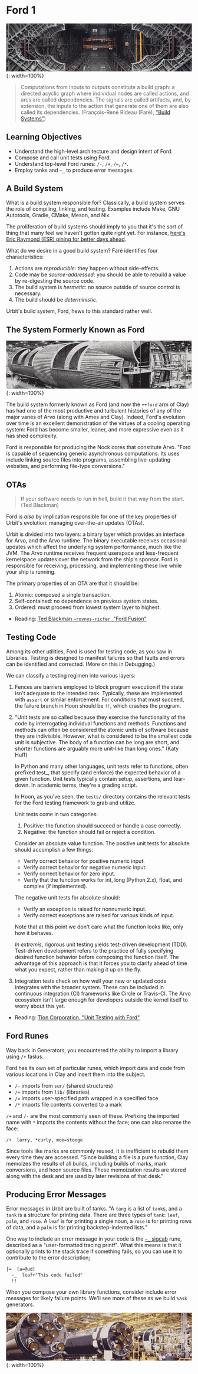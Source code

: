 #   Ford 1

![](../img/11-header-nasa-1.png){: width=100%}

>Computations from inputs to outputs constitute a build graph: a directed acyclic graph where individual nodes are called actions, and arcs are called dependencies. The signals are called artifacts, and, by extension, the inputs to the action that generate one of them are also called its dependencies. (François-René Rideau (Faré), ["Build Systems"](https://ngnghm.github.io/blog/2016/04/26/chapter-9-build-systems/))

##  Learning Objectives

- Understand the high-level architecture and design intent of Ford.
- Compose and call unit tests using Ford.
- Understand top-level Ford runes:  `/-`, `/+`, `/=`, `/*`.
- Employ tanks and `~_` to produce error messages.


##  A Build System

What is a build system responsible for?  Classically, a build system serves the role of compiling, linking, and testing.  Examples include Make, GNU Autotools, Gradle, CMake, Meson, and Nix.

The proliferation of build systems should imply to you that it's the sort of thing that many feel we haven't gotten quite right yet.  For instance, [here's Eric Raymond (ESR) pining for better days ahead](http://esr.ibiblio.org/?p=8581).

What do we desire in a good build system? Faré identifies four characteristics:

1. Actions are _reproducible_: they happen without side-effects.
2. Code may be _source-addressed_: you should be able to rebuild a value by re-digesting the source code.
3. The build system is _hermetic_: no source outside of source control is necessary.
4. The build should be _deterministic_.

Urbit's build system, Ford, hews to this standard rather well.


##  The System Formerly Known as Ford

![](../img/11-header-nasa-2.png){: width=100%}

The build system formerly known as Ford (and now the `++ford` arm of Clay) has had one of the most productive and turbulent histories of any of the major vanes of Arvo (along with Ames and Clay).  Indeed, Ford's evolution over time is an excellent demonstration of the virtues of a cooling operating system:  Ford has become smaller, leaner, and more expressive even as it has shed complexity.

Ford is responsible for producing the Nock cores that constitute Arvo.  "Ford is capable of sequencing generic asynchronous computations. Its uses include linking source files into programs, assembling live-updating websites, and performing file-type conversions."


##  OTAs

> If your software needs to run in hell, build it that way from the start.  (Ted Blackman)

Ford is _also_ by implication responsible for one of the key properties of Urbit's evolution:  managing over-the-air updates (OTAs).

Urbit is divided into two layers:  a binary layer which provides an interface for Arvo, and the Arvo runtime.  The binary executable receives occasional updates which affect the underlying system performance, much like the JVM.  The Arvo runtime receives frequent userspace and less-frequent kernelspace updates over the network from the ship's sponsor.  Ford is responsible for receiving, processing, and implementing these live while your ship is running.

The primary properties of an OTA are that it should be:

1.  Atomic:  composed a single transaction.
2.  Self-contained:  no dependence on previous system states.
3.  Ordered:  must proceed from lowest system layer to highest.

- Reading:  [Ted Blackman `~rovnys-ricfer`, "Ford Fusion"](https://urbit.org/blog/ford-fusion/)


##  Testing Code

Among its other utilities, Ford is used for testing code, as you saw in Libraries.  Testing is designed to manifest failures so that faults and errors can be identified and corrected.  (More on this in Debugging.)

We can classify a testing regimen into various layers:

1.  Fences are barriers employed to block program execution if the state isn't adequate to the intended task.  Typically, these are implemented with `assert` or similar enforcement.  For conditions that must succeed, the failure branch in Hoon should be `!!`, which crashes the program.

2.  "Unit tests are so called because they exercise the functionality of the code by interrogating individual functions and methods. Functions and methods can often be considered the atomic units of software because they are indivisible. However, what is considered to be the smallest code unit is subjective. The body of a function can be long are short, and shorter functions are arguably more unit-like than long ones."  (Katy Huff)

    In Python and many other languages, unit tests refer to functions, often prefixed test_, that specify (and enforce) the expected behavior of a given function. Unit tests typically contain setup, assertions, and tear-down. In academic terms, they're a grading script.

    In Hoon, as you've seen, the `tests/` directory contains the relevant tests for the Ford testing framework to grab and utilize.

    Unit tests come in two categories:

    1.  Positive: the function should succeed or handle a case correctly.
    2.  Negative: the function should fail or reject a condition.

    Consider an absolute value function. The positive unit tests for absolute should accomplish a few things:

    - Verify correct behavior for positive numeric input.
    - Verify correct behavior for negative numeric input.
    - Verify correct behavior for zero input.
    - Verify that the function works for int, long (Python 2.x), float, and complex (if implemented).

    The negative unit tests for absolute should:

    - Verify an exception is raised for nonnumeric input.
    - Verify correct exceptions are raised for various kinds of input.

    Note that at this point we don't care what the function looks like, only how it behaves.

    _In extremis_, rigorous unit testing yields test-driven development (TDD).  Test-driven development refers to the practice of fully specifying desired function behavior before composing the function itself. The advantage of this approach is that it forces you to clarify ahead of time what you expect, rather than making it up on the fly.

3.  Integration tests check on how well your new or updated code integrates with the broader system.  These can be included in continuous integration (CI) frameworks like Circle or Travis-CI.  The Arvo ecosystem isn't large enough for developers outside the kernel itself to worry about this yet.

- Reading: [Tlon Corporation, "Unit Testing with Ford"](https://web.archive.org/web/20200614210451/https://urbit.org/docs/tutorials/hoon/test-sets/)


##  Ford Runes

Way back in Generators, you encountered the ability to import a library using `/+` faslus.

Ford has its own set of particular runes, which import data and code from various locations in Clay and insert them into the subject.

- `/-` imports from `sur/` (shared structures)
- `/+` imports from `lib/` (libraries)
- `/=` imports user-specified path wrapped in a specified face
- `/*` imports file contents converted to a mark

`/+` and `/-` are the most commonly seen of these.  Prefixing the imported name with `*` imports the contents without the face; one can also rename the face:

```hoon
/+  larry, *curly, moe=stooge
```

Since tools like marks are commonly reused, it is inefficient to rebuild them every time they are accessed.  "Since building a file is a pure function, Clay memoizes the results of all builds, including builds of marks, mark conversions, and hoon source files. These memoization results are stored along with the desk and are used by later revisions of that desk."


##  Producing Error Messages

Error messages in Urbit are built of tanks.  "A `tang` is a list of `tank`s, and a `tank` is a structure for printing data. There are three types of `tank`: `leaf`, `palm`, and `rose`. A `leaf` is for printing a single noun, a `rose` is for printing rows of data, and a `palm` is for printing backstep-indented lists."

One way to include an error message in your code is the [`~_` sigcab](https://urbit.org/docs/reference/hoon-expressions/rune/sig/#sigcab) rune, described as a "user-formatted tracing printf".  What this means is that it optionally prints to the stack trace if something fails, so you can use it to contribute to the error description[:](https://upload.wikimedia.org/wikipedia/commons/a/a7/Sv-Dag_Hammarskj%C3%B6ld.ogg)  <!-- egg -->

```hoon
|=  [a=@ud]
  ~_  leaf+"This code failed"
  !!
```

When you compose your own library functions, consider include error messages for likely failure points.  We'll see more of these as we build `%ask` generators.

![](../img/11-header-nasa-3.png){: width=100%}
